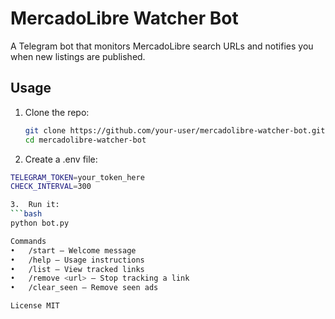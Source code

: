 # MercadoLibre Watcher Bot

A Telegram bot that monitors MercadoLibre search URLs and notifies you when new listings are published.

## Usage

1. Clone the repo:
   ```bash
   git clone https://github.com/your-user/mercadolibre-watcher-bot.git
   cd mercadolibre-watcher-bot

2.	Create a .env file:
   ```bash
   TELEGRAM_TOKEN=your_token_here
   CHECK_INTERVAL=300

3.	Run it:
   ```bash
   python bot.py
  
Commands
•	/start — Welcome message
•	/help — Usage instructions
•	/list — View tracked links
•	/remove <url> — Stop tracking a link
•	/clear_seen — Remove seen ads

License MIT
